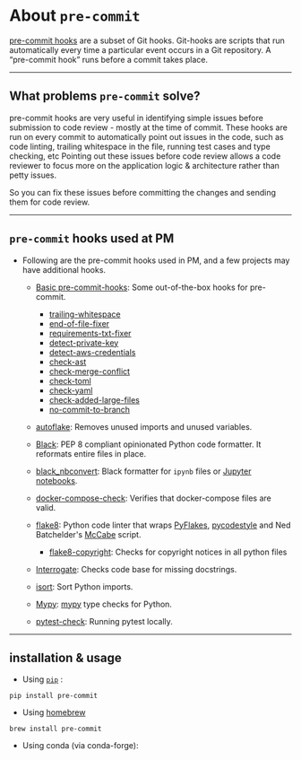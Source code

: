 # About `pre-commit`

[pre-commit hooks](https://pre-commit.com/) are a subset of Git hooks. Git-hooks are scripts that run automatically every time a particular event occurs in a Git repository. A “pre-commit hook” runs before a commit takes place.

---

## What problems `pre-commit` solve?

pre-commit hooks are very useful in identifying simple issues before submission to code review - mostly at the time of commit.
These hooks are run on every commit to automatically point out issues in the code, such as code linting, trailing whitespace in the file, running test cases and type checking, etc
Pointing out these issues before code review allows a code reviewer to focus more on the application logic & architecture rather than petty issues.

So you can fix these issues before committing the changes and sending them for code review.

---

## `pre-commit` hooks used at PM

- Following are the pre-commit hooks used in PM, and a few projects may have additional hooks.
  - [Basic pre-commit-hooks](https://github.com/pre-commit/pre-commit-hooks): Some out-of-the-box hooks for pre-commit.
    - [trailing-whitespace](https://github.com/pre-commit/pre-commit-hooks#trailing-whitespace)
    - [end-of-file-fixer](https://github.com/pre-commit/pre-commit-hooks#end-of-file-fixer)
    - [requirements-txt-fixer](https://github.com/pre-commit/pre-commit-hooks#requirements-txt-fixer)
    - [detect-private-key](https://github.com/pre-commit/pre-commit-hooks#detect-private-key)
    - [detect-aws-credentials](https://github.com/pre-commit/pre-commit-hooks#detect-aws-credentials)
    - [check-ast](https://github.com/pre-commit/pre-commit-hooks#check-ast)
    - [check-merge-conflict](https://github.com/pre-commit/pre-commit-hooks#check-toml)
    - [check-toml](https://github.com/pre-commit/pre-commit-hooks#check-toml)
    - [check-yaml](https://github.com/pre-commit/pre-commit-hooks#check-yaml)
    - [check-added-large-files](https://github.com/pre-commit/pre-commit-hooks#check-added-large-files)
    - [no-commit-to-branch](https://github.com/pre-commit/pre-commit-hooks#no-commit-to-branch)

  - [autoflake](https://github.com/myint/autoflake): Removes unused imports and unused variables.

  - [Black](https://github.com/psf/black): PEP 8 compliant opinionated Python code formatter. It reformats entire files in place.

  - [black_nbconvert](https://github.com/dfm/black_nbconvert): Black formatter for `ipynb` files or [Jupyter notebooks](https://jupyter-notebook.readthedocs.io/en/stable/).

  - [docker-compose-check](https://github.com/IamTheFij/docker-pre-commit#docker-compose-check): Verifies that docker-compose files are valid.

  - [flake8](https://github.com/pycqa/flake8): Python code linter that wraps [PyFlakes](https://github.com/PyCQA/pyflakes), [pycodestyle](https://github.com/PyCQA/pycodestyle) and Ned Batchelder's [McCabe](https://github.com/PyCQA/mccabe) script.
    - [flake8-copyright](https://github.com/savoirfairelinux/flake8-copyright): Checks for copyright notices in all python files

  - [Interrogate](https://github.com/econchick/interrogate): Checks code base for missing docstrings.

  - [isort](https://github.com/pre-commit/mirrors-isort): Sort Python imports.

  - [Mypy](https://github.com/pre-commit/mirrors-mypy): [mypy](https://github.com/python/mypy) type checks for Python.

  - [pytest-check](https://github.com/predictionmachine/pm-coding-template/blob/8a538d6dc35a0559bdf92fda02d118e1608a7d93/.pre-commit-config.yaml#L113): Running pytest locally.

---

## installation & usage

- Using [`pip`](https://pip.pypa.io/en/stable/) :

```shell
pip install pre-commit
```

- Using [homebrew](https://brew.sh/)

```shell
brew install pre-commit
```

- Using conda (via conda-forge):
